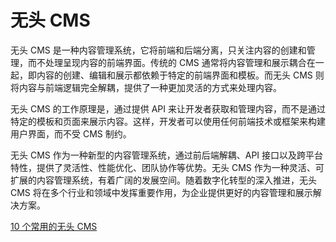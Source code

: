 # 无头 CMS

无头 CMS 是一种内容管理系统，它将前端和后端分离，只关注内容的创建和管理，而不处理呈现内容的前端界面。传统的 CMS 通常将内容管理和展示耦合在一起，即内容的创建、编辑和展示都依赖于特定的前端界面和模板。而无头 CMS 则将内容与前端逻辑完全解耦，提供了一种更加灵活的方式来处理内容。

无头 CMS 的工作原理是，通过提供 API 来让开发者获取和管理内容，而不是通过特定的模板和页面来展示内容。这样，开发者可以使用任何前端技术或框架来构建用户界面，而不受 CMS 制约。

无头 CMS 作为一种新型的内容管理系统，通过前后端解耦、API 接口以及跨平台特性，提供了灵活性、性能优化、团队协作等优势。无头 CMS 作为一种灵活、可扩展的内容管理系统，有着广阔的发展空间。随着数字化转型的深入推进，无头 CMS 将在多个行业和领域中发挥重要作用，为企业提供更好的内容管理和展示解决方案。

[10 个常用的无头 CMS](https://cloud.tencent.com/developer/article/2346979)
